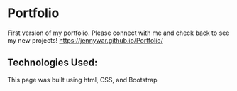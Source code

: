 # Portfolio

First version of my portfolio. Please connect with me and check back to see my new projects!
https://jennywar.github.io/Portfolio/

## Technologies Used:

This page was built using html, CSS, and Bootstrap

